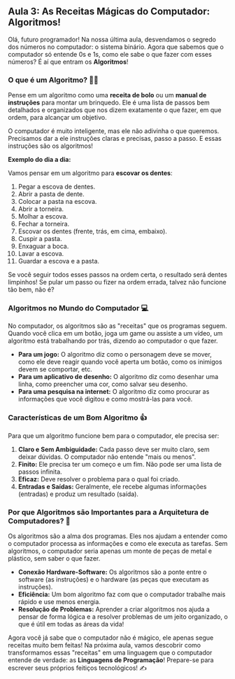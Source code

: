 ## Aula 3: As Receitas Mágicas do Computador: Algoritmos!

Olá, futuro programador! Na nossa última aula, desvendamos o segredo dos números no computador: o sistema binário. Agora que sabemos que o computador só entende 0s e 1s, como ele sabe o que fazer com esses números? É aí que entram os **Algoritmos**!

### O que é um Algoritmo? 🧙‍♀️

Pense em um algoritmo como uma **receita de bolo** ou um **manual de instruções** para montar um brinquedo. Ele é uma lista de passos bem detalhados e organizados que nos dizem exatamente o que fazer, em que ordem, para alcançar um objetivo.

O computador é muito inteligente, mas ele não adivinha o que queremos. Precisamos dar a ele instruções claras e precisas, passo a passo. E essas instruções são os algoritmos!

**Exemplo do dia a dia:**

Vamos pensar em um algoritmo para **escovar os dentes**:

1.  Pegar a escova de dentes.
2.  Abrir a pasta de dente.
3.  Colocar a pasta na escova.
4.  Abrir a torneira.
5.  Molhar a escova.
6.  Fechar a torneira.
7.  Escovar os dentes (frente, trás, em cima, embaixo).
8.  Cuspir a pasta.
9.  Enxaguar a boca.
10. Lavar a escova.
11. Guardar a escova e a pasta.

Se você seguir todos esses passos na ordem certa, o resultado será dentes limpinhos! Se pular um passo ou fizer na ordem errada, talvez não funcione tão bem, não é?

### Algoritmos no Mundo do Computador 💻

No computador, os algoritmos são as "receitas" que os programas seguem. Quando você clica em um botão, joga um game ou assiste a um vídeo, um algoritmo está trabalhando por trás, dizendo ao computador o que fazer.

*   **Para um jogo:** O algoritmo diz como o personagem deve se mover, como ele deve reagir quando você aperta um botão, como os inimigos devem se comportar, etc.
*   **Para um aplicativo de desenho:** O algoritmo diz como desenhar uma linha, como preencher uma cor, como salvar seu desenho.
*   **Para uma pesquisa na internet:** O algoritmo diz como procurar as informações que você digitou e como mostrá-las para você.

### Características de um Bom Algoritmo 👍

Para que um algoritmo funcione bem para o computador, ele precisa ser:

1.  **Claro e Sem Ambiguidade:** Cada passo deve ser muito claro, sem deixar dúvidas. O computador não entende "mais ou menos".
2.  **Finito:** Ele precisa ter um começo e um fim. Não pode ser uma lista de passos infinita.
3.  **Eficaz:** Deve resolver o problema para o qual foi criado.
4.  **Entradas e Saídas:** Geralmente, ele recebe algumas informações (entradas) e produz um resultado (saída).

### Por que Algoritmos são Importantes para a Arquitetura de Computadores? 🧠

Os algoritmos são a alma dos programas. Eles nos ajudam a entender como o computador processa as informações e como ele executa as tarefas. Sem algoritmos, o computador seria apenas um monte de peças de metal e plástico, sem saber o que fazer.

*   **Conexão Hardware-Software:** Os algoritmos são a ponte entre o software (as instruções) e o hardware (as peças que executam as instruções).
*   **Eficiência:** Um bom algoritmo faz com que o computador trabalhe mais rápido e use menos energia.
*   **Resolução de Problemas:** Aprender a criar algoritmos nos ajuda a pensar de forma lógica e a resolver problemas de um jeito organizado, o que é útil em todas as áreas da vida!

Agora você já sabe que o computador não é mágico, ele apenas segue receitas muito bem feitas! Na próxima aula, vamos descobrir como transformamos essas "receitas" em uma linguagem que o computador entende de verdade: as **Linguagens de Programação**! Prepare-se para escrever seus próprios feitiços tecnológicos! ✍️

